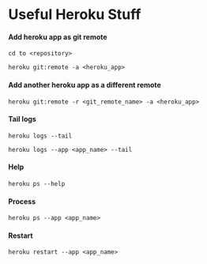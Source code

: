 # Useful Heroku Stuff

#### Add heroku app as git remote
```
cd to <repository>
``` 
```
heroku git:remote -a <heroku_app>
```

#### Add another heroku app as a different remote
```
heroku git:remote -r <git_remote_name> -a <heroku_app>
```

#### Tail logs
```
heroku logs --tail
```
```
heroku logs --app <app_name> --tail
```

#### Help
```
heroku ps --help
```

#### Process
```
heroku ps --app <app_name>
```

#### Restart
```
heroku restart --app <app_name>
```

